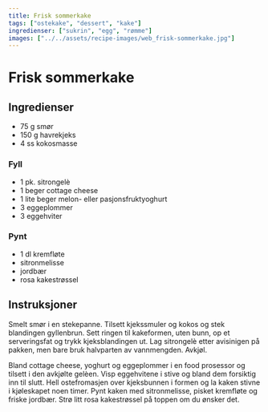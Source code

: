 ```yaml
---
title: Frisk sommerkake
tags: ["ostekake", "dessert", "kake"]
ingredienser: ["sukrin", "egg", "rømme"]
images: ["../../assets/recipe-images/web_frisk-sommerkake.jpg"]
---
```


# Frisk sommerkake

## Ingredienser

- 75 g smør
- 150 g havrekjeks
- 4 ss kokosmasse

### Fyll

- 1 pk. sitrongelè
- 1 beger cottage cheese
- 1 lite beger melon- eller pasjonsfruktyoghurt
- 3 eggeplommer
- 3 eggehviter

### Pynt

- 1 dl kremfløte
- sitronmelisse
- jordbær
- rosa kakestrøssel

## Instruksjoner

Smelt smør i en stekepanne. Tilsett kjekssmuler og kokos og stek blandingen gyllenbrun. Sett ringen til kakeformen, uten bunn, op et serveringsfat og trykk kjeksblandingen ut. Lag sitrongelè etter avisinigen på pakken, men bare bruk halvparten av vannmengden. Avkjøl.

Bland cottage cheese, yoghurt og eggeplommer i en food prosessor og tilsett i den avkjølte gelèen. Visp eggehvitene i stive og bland dem forsiktig inn til slutt. Hell ostefromasjen over kjeksbunnen i formen og la kaken stivne i kjøleskapet noen timer. Pynt kaken med sitronmelisse, pisket kremfløte og friske jordbær. Strø litt rosa kakestrøssel på toppen om du ønsker det.
